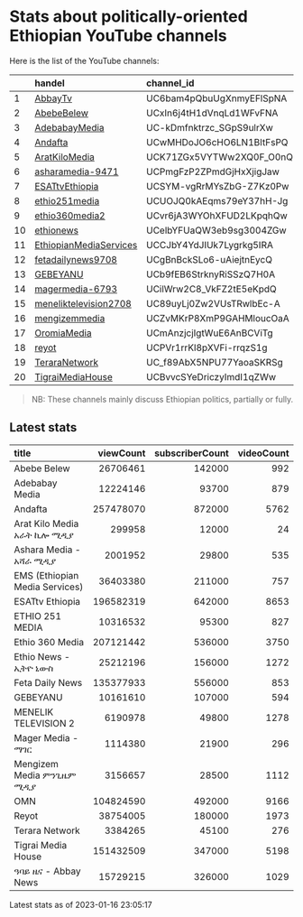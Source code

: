 
# Stats about politically-oriented Ethiopian YouTube channels

Here is the list of the YouTube channels:

|     | handel                                                                         | channel_id               |
|:----|:-------------------------------------------------------------------------------|:-------------------------|
| 1   | [AbbayTv](https://youtube.com/channel/UC6bam4pQbuUgXnmyEFlSpNA)                | UC6bam4pQbuUgXnmyEFlSpNA |
| 2   | [AbebeBelew](https://youtube.com/channel/UCxIn6j4tH1dVnqLd1WFvFNA)             | UCxIn6j4tH1dVnqLd1WFvFNA |
| 3   | [AdebabayMedia](https://youtube.com/channel/UC-kDmfnktrzc_SGpS9ulrXw)          | UC-kDmfnktrzc_SGpS9ulrXw |
| 4   | [Andafta](https://youtube.com/channel/UCwMHDoJO6cHO6LN1BItFsPQ)                | UCwMHDoJO6cHO6LN1BItFsPQ |
| 5   | [AratKiloMedia](https://youtube.com/channel/UCK71ZGx5VYTWw2XQ0F_O0nQ)          | UCK71ZGx5VYTWw2XQ0F_O0nQ |
| 6   | [asharamedia-9471](https://youtube.com/channel/UCPmgFzP2ZPmdGjHxXjigJaw)       | UCPmgFzP2ZPmdGjHxXjigJaw |
| 7   | [ESATtvEthiopia](https://youtube.com/channel/UCSYM-vgRrMYsZbG-Z7Kz0Pw)         | UCSYM-vgRrMYsZbG-Z7Kz0Pw |
| 8   | [ethio251media](https://youtube.com/channel/UCUOJQ0kAEqms79eY37hH-Jg)          | UCUOJQ0kAEqms79eY37hH-Jg |
| 9   | [ethio360media2](https://youtube.com/channel/UCvr6jA3WYOhXFUD2LKpqhQw)         | UCvr6jA3WYOhXFUD2LKpqhQw |
| 10  | [ethionews](https://youtube.com/channel/UCelbYFUaQW3eb9sg3004ZGw)              | UCelbYFUaQW3eb9sg3004ZGw |
| 11  | [EthiopianMediaServices](https://youtube.com/channel/UCCJbY4YdJIUk7Lygrkg5IRA) | UCCJbY4YdJIUk7Lygrkg5IRA |
| 12  | [fetadailynews9708](https://youtube.com/channel/UCgBnBckSLo6-uAiejtnEycQ)      | UCgBnBckSLo6-uAiejtnEycQ |
| 13  | [GEBEYANU](https://youtube.com/channel/UCb9fEB6StrknyRiSSzQ7H0A)               | UCb9fEB6StrknyRiSSzQ7H0A |
| 14  | [magermedia-6793](https://youtube.com/channel/UCilWrw2C8_VkFZ2tE5eKpdQ)        | UCilWrw2C8_VkFZ2tE5eKpdQ |
| 15  | [meneliktelevision2708](https://youtube.com/channel/UC89uyLj0Zw2VUsTRwlbEc-A)  | UC89uyLj0Zw2VUsTRwlbEc-A |
| 16  | [mengizemmedia](https://youtube.com/channel/UCZvMKrP8XmP9GAHMloucOaA)          | UCZvMKrP8XmP9GAHMloucOaA |
| 17  | [OromiaMedia](https://youtube.com/channel/UCmAnzjcjIgtWuE6AnBCViTg)            | UCmAnzjcjIgtWuE6AnBCViTg |
| 18  | [reyot](https://youtube.com/channel/UCPVr1rrKl8pXVFi-rrqzS1g)                  | UCPVr1rrKl8pXVFi-rrqzS1g |
| 19  | [TeraraNetwork](https://youtube.com/channel/UC_f89AbX5NPU77YaoaSKRSg)          | UC_f89AbX5NPU77YaoaSKRSg |
| 20  | [TigraiMediaHouse](https://youtube.com/channel/UCBvvcSYeDriczyImdI1qZWw)       | UCBvvcSYeDriczyImdI1qZWw |

> NB: These channels mainly discuss Ethiopian politics, partially or
> fully.

## Latest stats

| title                          | viewCount | subscriberCount | videoCount |
|:-------------------------------|----------:|----------------:|-----------:|
| Abebe Belew                    |  26706461 |          142000 |        992 |
| Adebabay Media                 |  12224146 |           93700 |        879 |
| Andafta                        | 257478070 |          872000 |       5762 |
| Arat Kilo Media አራት ኪሎ ሚዲያ     |    299958 |           12000 |         24 |
| Ashara Media - አሻራ ሚዲያ         |   2001952 |           29800 |        535 |
| EMS (Ethiopian Media Services) |  36403380 |          211000 |        757 |
| ESATtv Ethiopia                | 196582319 |          642000 |       8653 |
| ETHIO 251 MEDIA                |  10316532 |           95300 |        827 |
| Ethio 360 Media                | 207121442 |          536000 |       3750 |
| Ethio News - ኢትዮ ኒውስ           |  25212196 |          156000 |       1272 |
| Feta Daily News                | 135377933 |          556000 |        853 |
| GEBEYANU                       |  10161610 |          107000 |        594 |
| MENELIK TELEVISION 2           |   6190978 |           49800 |       1278 |
| Mager Media - ማገር              |   1114380 |           21900 |        296 |
| Mengizem Media ምንጊዜም ሚዲያ       |   3156657 |           28500 |       1112 |
| OMN                            | 104824590 |          492000 |       9166 |
| Reyot                          |  38754005 |          180000 |       1973 |
| Terara Network                 |   3384265 |           45100 |        276 |
| Tigrai Media House             | 151432509 |          347000 |       5198 |
| ዓባይ ዜና - Abbay News            |  15729215 |          326000 |       1029 |

Latest stats as of 2023-01-16 23:05:17
